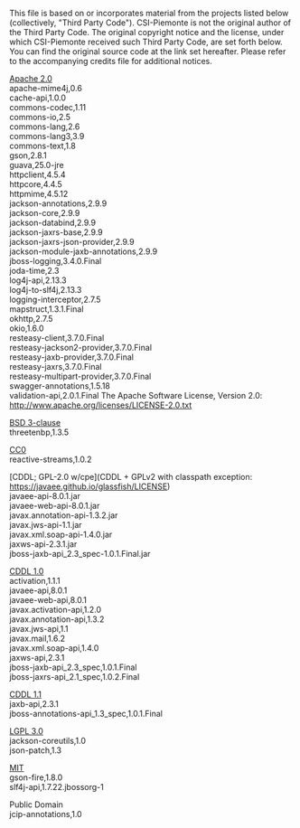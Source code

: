This file is based on or incorporates material from the projects listed below (collectively, "Third Party Code").
CSI-Piemonte is not the original author of the Third Party Code.
The original copyright notice and the license, under which CSI-Piemonte received such Third Party Code, are set forth below. You can find the original source code at the link set hereafter.
Please refer to the accompanying credits file for additional notices.

[Apache 2.0](https://www.apache.org/licenses/LICENSE-2.0)\
apache-mime4j,0.6\
cache-api,1.0.0\
commons-codec,1.11\
commons-io,2.5\
commons-lang,2.6\
commons-lang3,3.9\
commons-text,1.8\
gson,2.8.1\
guava,25.0-jre\
httpclient,4.5.4\
httpcore,4.4.5\
httpmime,4.5.12\
jackson-annotations,2.9.9\
jackson-core,2.9.9\
jackson-databind,2.9.9\
jackson-jaxrs-base,2.9.9\
jackson-jaxrs-json-provider,2.9.9\
jackson-module-jaxb-annotations,2.9.9\
jboss-logging,3.4.0.Final\
joda-time,2.3\
log4j-api,2.13.3\
log4j-to-slf4j,2.13.3\
logging-interceptor,2.7.5\
mapstruct,1.3.1.Final\
okhttp,2.7.5\
okio,1.6.0\
resteasy-client,3.7.0.Final\
resteasy-jackson2-provider,3.7.0.Final\
resteasy-jaxb-provider,3.7.0.Final\
resteasy-jaxrs,3.7.0.Final\
resteasy-multipart-provider,3.7.0.Final\
swagger-annotations,1.5.18\
validation-api,2.0.1.Final
The Apache Software License, Version 2.0: http://www.apache.org/licenses/LICENSE-2.0.txt

[BSD 3-clause](https://opensource.org/licenses/BSD-3-Clause)\
threetenbp,1.3.5


[CC0](https://creativecommons.org/publicdomain/zero/1.0/legalcode)\
reactive-streams,1.0.2

[CDDL; GPL-2.0 w/cpe](CDDL + GPLv2 with classpath exception: https://javaee.github.io/glassfish/LICENSE)\
javaee-api-8.0.1.jar\
javaee-web-api-8.0.1.jar\
javax.annotation-api-1.3.2.jar\
javax.jws-api-1.1.jar\
javax.xml.soap-api-1.4.0.jar\
jaxws-api-2.3.1.jar\
jboss-jaxb-api_2.3_spec-1.0.1.Final.jar


[CDDL 1.0](https://opensource.org/licenses/CDDL-1.0)\
activation,1.1.1\
javaee-api,8.0.1\
javaee-web-api,8.0.1\
javax.activation-api,1.2.0\
javax.annotation-api,1.3.2\
javax.jws-api,1.1\
javax.mail,1.6.2\
javax.xml.soap-api,1.4.0\
jaxws-api,2.3.1\
jboss-jaxb-api_2.3_spec,1.0.1.Final\
jboss-jaxrs-api_2.1_spec,1.0.2.Final

[CDDL 1.1](https://spdx.org/licenses/CDDL-1.1.html)\
jaxb-api,2.3.1\
jboss-annotations-api_1.3_spec,1.0.1.Final

[LGPL 3.0](https://opensource.org/licenses/LGPL-3.0)\
jackson-coreutils,1.0\
json-patch,1.3

[MIT](https://opensource.org/licenses/MIT)\
gson-fire,1.8.0\
slf4j-api,1.7.22.jbossorg-1

Public Domain\
jcip-annotations,1.0
